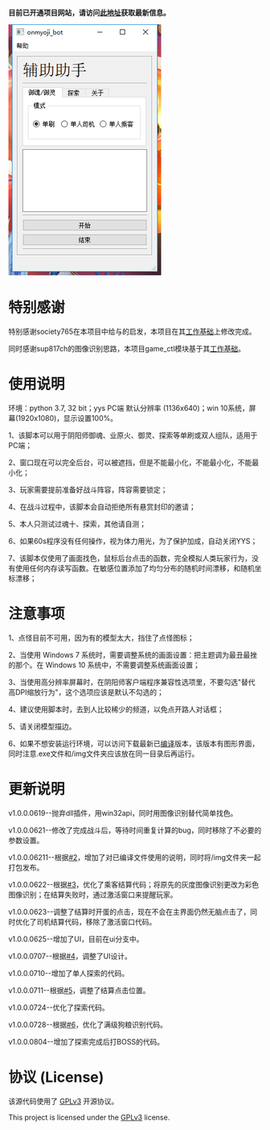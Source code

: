 **目前已开通项目网站，请访问[此地址](https://academicdog.github.io/onmyoji_bot/)获取最新信息。**

![avatar](https://raw.githubusercontent.com/AcademicDog/myresource/master/usage.png)

# 特别感谢
特别感谢society765在本项目中给与的启发，本项目在其[工作基础](https://github.com/society765/yys-auto-yuhun)上修改完成。

同时感谢sup817ch的图像识别思路，本项目game_ctl模块基于其[工作基础](https://github.com/sup817ch/AutoOnmyoji)。

# 使用说明

环境：python 3.7, 32 bit；yys PC端 默认分辨率 (1136x640)；win 10系统，屏幕(1920x1080)，显示设置100%。

1、该脚本可以用于阴阳师御魂、业原火、御灵、探索等单刷或双人组队，适用于PC端；

2、窗口现在可以完全后台，可以被遮挡，但是不能最小化，不能最小化，不能最小化；

3、玩家需要提前准备好战斗阵容，阵容需要锁定；

4、在战斗过程中，该脚本会自动拒绝所有悬赏封印的邀请；

5、本人只测试过魂十、探索，其他请自测；

6、如果60s程序没有任何操作，视为体力用光，为了保护加成，自动关闭YYS；

7、该脚本仅使用了画面找色，鼠标后台点击的函数，完全模拟人类玩家行为，没有使用任何内存读写函数。在敏感位置添加了均匀分布的随机时间漂移，和随机坐标漂移；


# 注意事项
1、点怪目前不可用，因为有的模型太大，挡住了点怪图标；

2、当使用 Windows 7 系统时，需要调整系统的画面设置：把主题调为最丑最挫的那个。在 Windows 10 系统中，不需要调整系统画面设置；

3、当使用高分辨率屏幕时，在阴阳师客户端程序兼容性选项里，不要勾选"替代高DPI缩放行为"，这个选项应该是默认不勾选的；

4、建议使用脚本时，去到人比较稀少的频道，以免点开路人对话框；

5、请关闭模型描边。

6、如果不想安装运行环境，可以访问下载最新已[编译](https://github.com/AcademicDog/onmyoji_bot/releases)版本，该版本有图形界面，同时注意.exe文件和/img文件夹应该放在同一目录后再运行。


# 更新说明
v1.0.0.0619--抛弃dll插件，用win32api，同时用图像识别替代简单找色。

v1.0.0.0621--修改了完成战斗后，等待时间重复计算的bug，同时移除了不必要的参数设置。

v1.0.0.06211--根据[#2](https://github.com/AcademicDog/onmyoji_bot/issues/2)，增加了对已编译文件使用的说明，同时将/img文件夹一起打包发布。

v1.0.0.0622--根据[#3](https://github.com/AcademicDog/onmyoji_bot/issues/3)，优化了乘客结算代码；将原先的灰度图像识别更改为彩色图像识别；在结算失败时，通过激活窗口来提醒玩家。

v1.0.0.0623--调整了结算时开蛋的点击，现在不会在主界面仍然无脑点击了，同时优化了司机结算代码，移除了激活窗口代码。

v1.0.0.0625--增加了UI，目前在ui分支中。

v1.0.0.0707--根据[#4](https://github.com/AcademicDog/onmyoji_bot/issues/4)，调整了UI设计。

v1.0.0.0710--增加了单人探索的代码。

v1.0.0.0711--根据[#5](https://github.com/AcademicDog/onmyoji_bot/issues/5)，调整了结算点击位置。

v1.0.0.0724--优化了探索代码。

v1.0.0.0728--根据[#6](https://github.com/AcademicDog/onmyoji_bot/issues/6)，优化了满级狗粮识别代码。

v1.0.0.0804--增加了探索完成后打BOSS的代码。

# 协议 (License)

该源代码使用了 [GPLv3](https://www.gnu.org/licenses/gpl-3.0.html) 开源协议。

This project is licensed under the [GPLv3](https://www.gnu.org/licenses/gpl-3.0.html) license.